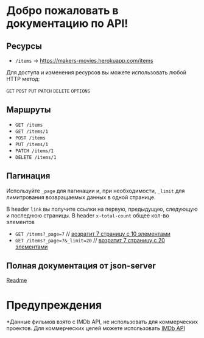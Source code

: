 # Добро пожаловать в документацию по API!

## Ресурсы
- `/items` -> https://makers-movies.herokuapp.com/items

Для доступа и изменения ресурсов вы можете использовать любой HTTP метод:

`GET` `POST` `PUT` `PATCH` `DELETE` `OPTIONS`


## Маршруты

- `GET /items`
- `GET /items/1`
- `POST /items`
- `PUT /items/1`
- `PATCH /items/1`
- `DELETE /items/1`

## Пагинация

Используйте `_page` для пагинации и, при необходимости, `_limit` для лимитрования возвращаемых данных в одной странице.

В header `link` вы получите ссылки на первую, предыдущую, следующую и последнюю страницы. В header `x-total-count` общее кол-во элементов

- `GET /items?_page=7` // [возратит 7 страницу с 10 элементами](https://makers-movies.herokuapp.com/items?_page=7)
- `GET /items?_page=7&_limit=20` // [возратит 7 страницу с 20 элементами](https://makers-movies.herokuapp.com/items?_page=7&_limit=20)

## Полная документация от json-server

[Readme](https://github.com/typicode/json-server)

# Предупреждения
*Данные фильмов взято с IMDb API, не использовать для коммерческих проектов. Для коммерческих целей можете использовать [IMDb API](https://imdb-api.com/)



